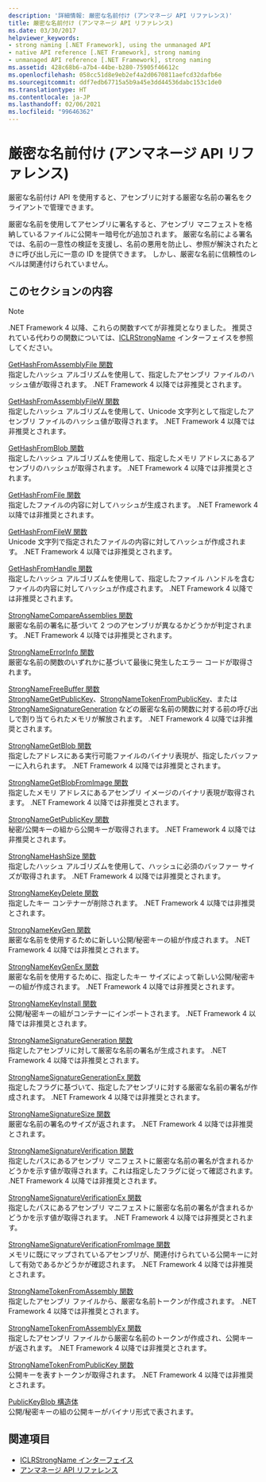 ```yaml
---
description: '詳細情報: 厳密な名前付け (アンマネージ API リファレンス)'
title: 厳密な名前付け (アンマネージ API リファレンス)
ms.date: 03/30/2017
helpviewer_keywords:
- strong naming [.NET Framework], using the unmanaged API
- native API reference [.NET Framework], strong naming
- unmanaged API reference [.NET Framework], strong naming
ms.assetid: 428c68b6-a7b4-44be-b280-75905f46612c
ms.openlocfilehash: 058cc51d8e9eb2ef4a2d0670811aefcd32dafb6e
ms.sourcegitcommit: ddf7edb67715a5b9a45e3dd44536dabc153c1de0
ms.translationtype: HT
ms.contentlocale: ja-JP
ms.lasthandoff: 02/06/2021
ms.locfileid: "99646362"
---
```

# <a name="strong-naming-unmanaged-api-reference"></a>厳密な名前付け (アンマネージ API リファレンス)

厳密な名前付け API を使用すると、アセンブリに対する厳密な名前の署名をクライアントで管理できます。  
  
 厳密な名前を使用してアセンブリに署名すると、アセンブリ マニフェストを格納しているファイルに公開キー暗号化が追加されます。 厳密な名前による署名では、名前の一意性の検証を支援し、名前の悪用を防止し、参照が解決されたときに呼び出し元に一意の ID を提供できます。 しかし、厳密な名前に信頼性のレベルは関連付けられていません。  
  
## <a name="in-this-section"></a>このセクションの内容  
  
> [!NOTE]
> .NET Framework 4 以降、これらの関数すべてが非推奨となりました。 推奨されている代わりの関数については、[ICLRStrongName](../hosting/iclrstrongname-interface.md) インターフェイスを参照してください。  
  
 [GetHashFromAssemblyFile 関数](gethashfromassemblyfile-function.md)  
 指定したハッシュ アルゴリズムを使用して、指定したアセンブリ ファイルのハッシュ値が取得されます。 .NET Framework 4 以降では非推奨とされます。  
  
 [GetHashFromAssemblyFileW 関数](gethashfromassemblyfilew-function.md)  
 指定したハッシュ アルゴリズムを使用して、Unicode 文字列として指定したアセンブリ ファイルのハッシュ値が取得されます。 .NET Framework 4 以降では非推奨とされます。  
  
 [GetHashFromBlob 関数](gethashfromblob-function.md)  
 指定したハッシュ アルゴリズムを使用して、指定したメモリ アドレスにあるアセンブリのハッシュが取得されます。 .NET Framework 4 以降では非推奨とされます。  
  
 [GetHashFromFile 関数](gethashfromfile-function.md)  
 指定したファイルの内容に対してハッシュが生成されます。  .NET Framework 4 以降では非推奨とされます。  
  
 [GetHashFromFileW 関数](gethashfromfilew-function.md)  
 Unicode 文字列で指定されたファイルの内容に対してハッシュが作成されます。 .NET Framework 4 以降では非推奨とされます。  
  
 [GetHashFromHandle 関数](gethashfromhandle-function.md)  
 指定したハッシュ アルゴリズムを使用して、指定したファイル ハンドルを含むファイルの内容に対してハッシュが作成されます。  .NET Framework 4 以降では非推奨とされます。  
  
 [StrongNameCompareAssemblies 関数](strongnamecompareassemblies-function.md)  
 厳密な名前の署名に基づいて 2 つのアセンブリが異なるかどうかが判定されます。 .NET Framework 4 以降では非推奨とされます。  
  
 [StrongNameErrorInfo 関数](strongnameerrorinfo-function.md)  
 厳密な名前の関数のいずれかに基づいて最後に発生したエラー コードが取得されます。  
  
 [StrongNameFreeBuffer 関数](strongnamefreebuffer-function.md)  
 [StrongNameGetPublicKey](strongnamegetpublickey-function.md)、[StrongNameTokenFromPublicKey](strongnametokenfrompublickey-function.md)、または[StrongNameSignatureGeneration](strongnamesignaturegeneration-function.md) などの厳密な名前の関数に対する前の呼び出しで割り当てられたメモリが解放されます。   .NET Framework 4 以降では非推奨とされます。  
  
 [StrongNameGetBlob 関数](strongnamegetblob-function.md)  
 指定したアドレスにある実行可能ファイルのバイナリ表現が、指定したバッファーに入れられます。 .NET Framework 4 以降では非推奨とされます。  
  
 [StrongNameGetBlobFromImage 関数](strongnamegetblobfromimage-function.md)  
 指定したメモリ アドレスにあるアセンブリ イメージのバイナリ表現が取得されます。 .NET Framework 4 以降では非推奨とされます。  
  
 [StrongNameGetPublicKey 関数](strongnamegetpublickey-function.md)  
 秘密/公開キーの組から公開キーが取得されます。 .NET Framework 4 以降では非推奨とされます。  
  
 [StrongNameHashSize 関数](strongnamehashsize-function.md)  
 指定したハッシュ アルゴリズムを使用して、ハッシュに必須のバッファー サイズが取得されます。  .NET Framework 4 以降では非推奨とされます。  
  
 [StrongNameKeyDelete 関数](strongnamekeydelete-function.md)  
 指定したキー コンテナーが削除されます。 .NET Framework 4 以降では非推奨とされます。  
  
 [StrongNameKeyGen 関数](strongnamekeygen-function.md)  
 厳密な名前を使用するために新しい公開/秘密キーの組が作成されます。  .NET Framework 4 以降では非推奨とされます。  
  
 [StrongNameKeyGenEx 関数](strongnamekeygenex-function.md)  
 厳密な名前を使用するために、指定したキー サイズによって新しい公開/秘密キーの組が作成されます。 .NET Framework 4 以降では非推奨とされます。  
  
 [StrongNameKeyInstall 関数](strongnamekeyinstall-function.md)  
 公開/秘密キーの組がコンテナーにインポートされます。  .NET Framework 4 以降では非推奨とされます。  
  
 [StrongNameSignatureGeneration 関数](strongnamesignaturegeneration-function.md)  
 指定したアセンブリに対して厳密な名前の署名が生成されます。   .NET Framework 4 以降では非推奨とされます。  
  
 [StrongNameSignatureGenerationEx 関数](strongnamesignaturegenerationex-function.md)  
 指定したフラグに基づいて、指定したアセンブリに対する厳密な名前の署名が作成されます。    .NET Framework 4 以降では非推奨とされます。  
  
 [StrongNameSignatureSize 関数](strongnamesignaturesize-function.md)  
 厳密な名前の署名のサイズが返されます。 .NET Framework 4 以降では非推奨とされます。  
  
 [StrongNameSignatureVerification 関数](strongnamesignatureverification-function.md)  
 指定したパスにあるアセンブリ マニフェストに厳密な名前の署名が含まれるかどうかを示す値が取得されます。これは指定したフラグに従って確認されます。 .NET Framework 4 以降では非推奨とされます。  
  
 [StrongNameSignatureVerificationEx 関数](strongnamesignatureverificationex-function.md)  
 指定したパスにあるアセンブリ マニフェストに厳密な名前の署名が含まれるかどうかを示す値が取得されます。  .NET Framework 4 以降では非推奨とされます。  
  
 [StrongNameSignatureVerificationFromImage 関数](strongnamesignatureverificationfromimage-function.md)  
 メモリに既にマップされているアセンブリが、関連付けられている公開キーに対して有効であるかどうかが確認されます。 .NET Framework 4 以降では非推奨とされます。  
  
 [StrongNameTokenFromAssembly 関数](strongnametokenfromassembly-function.md)  
 指定したアセンブリ ファイルから、厳密な名前トークンが作成されます。  .NET Framework 4 以降では非推奨とされます。  
  
 [StrongNameTokenFromAssemblyEx 関数](strongnametokenfromassemblyex-function.md)  
 指定したアセンブリ ファイルから厳密な名前のトークンが作成され、公開キーが返されます。 .NET Framework 4 以降では非推奨とされます。  
  
 [StrongNameTokenFromPublicKey 関数](strongnametokenfrompublickey-function.md)  
 公開キーを表すトークンが取得されます。 .NET Framework 4 以降では非推奨とされます。  
  
 [PublicKeyBlob 構造体](publickeyblob-structure.md)  
 公開/秘密キーの組の公開キーがバイナリ形式で表されます。  
  
## <a name="see-also"></a>関連項目

- [ICLRStrongName インターフェイス](../hosting/iclrstrongname-interface.md)
- [アンマネージ API リファレンス](../index.md)
